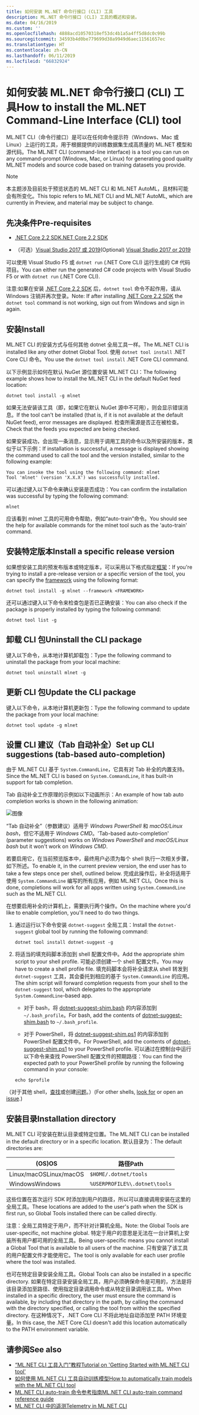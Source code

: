 ```yaml
---
title: 如何安装 ML.NET 命令行接口 (CLI) 工具
description: ML.NET 命令行接口 (CLI) 工具的概述和安装。
ms.date: 04/16/2019
ms.custom: ''
ms.openlocfilehash: 4888acd10570318ef53dc4b1a5a4ff5d8dc0c99b
ms.sourcegitcommit: 34593b4d0be779699d38a9949d6aec11561657ec
ms.translationtype: HT
ms.contentlocale: zh-CN
ms.lasthandoff: 06/11/2019
ms.locfileid: "66832924"
---
```

# <a name="how-to-install-the-mlnet-command-line-interface-cli-tool"></a><span data-ttu-id="e8bb4-103">如何安装 ML.NET 命令行接口 (CLI) 工具</span><span class="sxs-lookup"><span data-stu-id="e8bb4-103">How to install the ML.NET Command-Line Interface (CLI) tool</span></span>

<span data-ttu-id="e8bb4-104">ML.NET CLI（命令行接口）是可以在任何命令提示符（Windows、Mac 或 Linux）上运行的工具，用于根据提供的训练数据集生成高质量的 ML.NET 模型和源代码。</span><span class="sxs-lookup"><span data-stu-id="e8bb4-104">The ML.NET CLI (command-line interface) is a tool you can run on any command-prompt (Windows, Mac, or Linux) for generating good quality ML.NET models and source code based on training datasets you provide.</span></span>

> [!NOTE]
> <span data-ttu-id="e8bb4-105">本主题涉及目前处于预览状态的 ML.NET CLI 和 ML.NET AutoML，且材料可能会有所变化。</span><span class="sxs-lookup"><span data-stu-id="e8bb4-105">This topic refers to ML.NET CLI and ML.NET AutoML, which are currently in Preview, and material may be subject to change.</span></span>

## <a name="pre-requisites"></a><span data-ttu-id="e8bb4-106">先决条件</span><span class="sxs-lookup"><span data-stu-id="e8bb4-106">Pre-requisites</span></span>

- [<span data-ttu-id="e8bb4-107">.NET Core 2.2 SDK</span><span class="sxs-lookup"><span data-stu-id="e8bb4-107">.NET Core 2.2 SDK</span></span>](https://dotnet.microsoft.com/download/dotnet-core/2.2)

- <span data-ttu-id="e8bb4-108">（可选）[Visual Studio 2017 或 2019](https://visualstudio.microsoft.com/vs/)</span><span class="sxs-lookup"><span data-stu-id="e8bb4-108">(Optional) [Visual Studio 2017 or 2019](https://visualstudio.microsoft.com/vs/)</span></span>

<span data-ttu-id="e8bb4-109">可以使用 Visual Studio F5 或 `dotnet run` (.NET Core CLI) 运行生成的 C# 代码项目。</span><span class="sxs-lookup"><span data-stu-id="e8bb4-109">You can either run the generated C# code projects with Visual Studio F5 or with `dotnet run` (.NET Core CLI).</span></span>

<span data-ttu-id="e8bb4-110">注意:如果在安装 [.NET Core 2.2 SDK](https://dotnet.microsoft.com/download/dotnet-core/2.2) 后，`dotnet tool` 命令不起作用，请从 Windows 注销并再次登录。</span><span class="sxs-lookup"><span data-stu-id="e8bb4-110">Note: If after installing [.NET Core 2.2 SDK](https://dotnet.microsoft.com/download/dotnet-core/2.2) the `dotnet tool` command is not working, sign out from Windows and sign in again.</span></span>

## <a name="install"></a><span data-ttu-id="e8bb4-111">安装</span><span class="sxs-lookup"><span data-stu-id="e8bb4-111">Install</span></span>

<span data-ttu-id="e8bb4-112">ML.NET CLI 的安装方式与任何其他 dotnet 全局工具一样。</span><span class="sxs-lookup"><span data-stu-id="e8bb4-112">The ML.NET CLI is installed like any other dotnet Global Tool.</span></span> <span data-ttu-id="e8bb4-113">使用 `dotnet tool install` .NET Core CLI 命令。</span><span class="sxs-lookup"><span data-stu-id="e8bb4-113">You use the `dotnet tool install` .NET Core CLI command.</span></span> 

<span data-ttu-id="e8bb4-114">以下示例显示如何在默认 NuGet 源位置安装 ML.NET CLI：</span><span class="sxs-lookup"><span data-stu-id="e8bb4-114">The following example shows how to install the ML.NET CLI in the default NuGet feed location:</span></span>

```console
dotnet tool install -g mlnet
```

<span data-ttu-id="e8bb4-115">如果无法安装该工具（即，如果它在默认 NuGet 源中不可用），则会显示错误消息。</span><span class="sxs-lookup"><span data-stu-id="e8bb4-115">If the tool can't be installed (that is, if it is not available at the default NuGet feed), error messages are displayed.</span></span> <span data-ttu-id="e8bb4-116">检查所需源是否正在被检查。</span><span class="sxs-lookup"><span data-stu-id="e8bb4-116">Check that the feeds you expected are being checked.</span></span>

<span data-ttu-id="e8bb4-117">如果安装成功，会出现一条消息，显示用于调用工具的命令以及所安装的版本，类似于以下示例：</span><span class="sxs-lookup"><span data-stu-id="e8bb4-117">If installation is successful, a message is displayed showing the command used to call the tool and the version installed, similar to the following example:</span></span>

```console
You can invoke the tool using the following command: mlnet
Tool 'mlnet' (version 'X.X.X') was successfully installed.
```

<span data-ttu-id="e8bb4-118">可以通过键入以下命令来确认安装是否成功：</span><span class="sxs-lookup"><span data-stu-id="e8bb4-118">You can confirm the installation was successful by typing the following command:</span></span>

```console
mlnet
```

<span data-ttu-id="e8bb4-119">应该看到 mlnet 工具的可用命令帮助，例如“auto-train”命令。</span><span class="sxs-lookup"><span data-stu-id="e8bb4-119">You should see the help for available commands for the mlnet tool such as the 'auto-train' command.</span></span>

## <a name="install-a-specific-release-version"></a><span data-ttu-id="e8bb4-120">安装特定版本</span><span class="sxs-lookup"><span data-stu-id="e8bb4-120">Install a specific release version</span></span>

<span data-ttu-id="e8bb4-121">如果想安装工具的预发布版本或特定版本，可以采用以下格式指定[框架](../../standard/frameworks.md)：</span><span class="sxs-lookup"><span data-stu-id="e8bb4-121">If you're trying to install a pre-release version or a specific version of the tool, you can specify the [framework](../../standard/frameworks.md) using the following format:</span></span>

```console
dotnet tool install -g mlnet --framework <FRAMEWORK>
```

<span data-ttu-id="e8bb4-122">还可以通过键入以下命令来检查包是否已正确安装：</span><span class="sxs-lookup"><span data-stu-id="e8bb4-122">You can also check if the package is properly installed by typing the following command:</span></span>

```console
dotnet tool list -g
```

## <a name="uninstall-the-cli-package"></a><span data-ttu-id="e8bb4-123">卸载 CLI 包</span><span class="sxs-lookup"><span data-stu-id="e8bb4-123">Uninstall the CLI package</span></span>

<span data-ttu-id="e8bb4-124">键入以下命令，从本地计算机卸载包：</span><span class="sxs-lookup"><span data-stu-id="e8bb4-124">Type the following command to uninstall the package from your local machine:</span></span>

```console
dotnet tool uninstall mlnet -g
```

## <a name="update-the-cli-package"></a><span data-ttu-id="e8bb4-125">更新 CLI 包</span><span class="sxs-lookup"><span data-stu-id="e8bb4-125">Update the CLI package</span></span>

<span data-ttu-id="e8bb4-126">键入以下命令，从本地计算机更新包：</span><span class="sxs-lookup"><span data-stu-id="e8bb4-126">Type the following command to update the package from your local machine:</span></span>

```console
dotnet tool update -g mlnet
```

## <a name="set-up-cli-suggestions-tab-based-auto-completion"></a><span data-ttu-id="e8bb4-127">设置 CLI 建议（Tab 自动补全）</span><span class="sxs-lookup"><span data-stu-id="e8bb4-127">Set up CLI suggestions (tab-based auto-completion)</span></span>

<span data-ttu-id="e8bb4-128">由于 ML.NET CLI 基于 `System.CommandLine`，它具有对 Tab 补全的内置支持。</span><span class="sxs-lookup"><span data-stu-id="e8bb4-128">Since the ML.NET CLI is based on `System.CommandLine`, it has built-in support for tab completion.</span></span>

<span data-ttu-id="e8bb4-129">Tab 自动补全工作原理的示例如以下动画所示：</span><span class="sxs-lookup"><span data-stu-id="e8bb4-129">An example of how tab auto completion works is shown in the following animation:</span></span>

![图像](./media/cli-tab-completion.gif)

<span data-ttu-id="e8bb4-131">“Tab 自动补全”（参数建议）适用于 *Windows PowerShell* 和 *macOS/Linux bash*，但它不适用于 *Windows CMD*。</span><span class="sxs-lookup"><span data-stu-id="e8bb4-131">'Tab-based auto-completion' (parameter suggestions) works on *Windows PowerShell* and *macOS/Linux bash* but it won't work on *Windows CMD*.</span></span>

<span data-ttu-id="e8bb4-132">若要启用它，在当前预览版本中，最终用户必须为每个 shell 执行一次相关步骤，如下所述。</span><span class="sxs-lookup"><span data-stu-id="e8bb4-132">To enable it, in the current preview version, the end user has to take a few steps once per shell, outlined below.</span></span> <span data-ttu-id="e8bb4-133">完成此操作后，补全将适用于使用 `System.CommandLine` 编写的所有应用，例如 ML.NET CLI。</span><span class="sxs-lookup"><span data-stu-id="e8bb4-133">Once this is done, completions will work for all apps written using `System.CommandLine` such as the ML.NET CLI.</span></span>

<span data-ttu-id="e8bb4-134">在想要启用补全的计算机上，需要执行两个操作。</span><span class="sxs-lookup"><span data-stu-id="e8bb4-134">On the machine where you'd like to enable completion, you'll need to do two things.</span></span>

1. <span data-ttu-id="e8bb4-135">通过运行以下命令安装 `dotnet-suggest` 全局工具：</span><span class="sxs-lookup"><span data-stu-id="e8bb4-135">Install the `dotnet-suggest` global tool by running the following command:</span></span>

    ```console
    dotnet tool install dotnet-suggest -g
    ```

2. <span data-ttu-id="e8bb4-136">将适当的填充码脚本添加到 shell 配置文件中。</span><span class="sxs-lookup"><span data-stu-id="e8bb4-136">Add the appropriate shim script to your shell profile.</span></span> <span data-ttu-id="e8bb4-137">可能必须创建一个 shell 配置文件。</span><span class="sxs-lookup"><span data-stu-id="e8bb4-137">You may have to create a shell profile file.</span></span> <span data-ttu-id="e8bb4-138">填充码脚本会将补全请求从 shell 转发到 `dotnet-suggest` 工具，其会委托到相应的基于 `System.CommandLine` 的应用。</span><span class="sxs-lookup"><span data-stu-id="e8bb4-138">The shim script will forward completion requests from your shell to the `dotnet-suggest` tool, which delegates to the appropriate `System.CommandLine`-based app.</span></span>

    * <span data-ttu-id="e8bb4-139">对于 bash，将 [dotnet-suggest-shim.bash](https://github.com/dotnet/System.CommandLine/blob/master/src/System.CommandLine.Suggest/dotnet-suggest-shim.bash) 的内容添加到 `~/.bash_profile`。</span><span class="sxs-lookup"><span data-stu-id="e8bb4-139">For bash, add the contents of [dotnet-suggest-shim.bash](https://github.com/dotnet/System.CommandLine/blob/master/src/System.CommandLine.Suggest/dotnet-suggest-shim.bash) to `~/.bash_profile`.</span></span>

    * <span data-ttu-id="e8bb4-140">对于 PowerShell，将 [dotnet-suggest-shim.ps1](https://github.com/dotnet/System.CommandLine/blob/master/src/System.CommandLine.Suggest/dotnet-suggest-shim.ps1) 的内容添加到 PowerShell 配置文件中。</span><span class="sxs-lookup"><span data-stu-id="e8bb4-140">For PowerShell, add the contents of [dotnet-suggest-shim.ps1](https://github.com/dotnet/System.CommandLine/blob/master/src/System.CommandLine.Suggest/dotnet-suggest-shim.ps1) to your PowerShell profile.</span></span> <span data-ttu-id="e8bb4-141">可以通过在控制台中运行以下命令来查找 PowerShell 配置文件的预期路径：</span><span class="sxs-lookup"><span data-stu-id="e8bb4-141">You can find the expected path to your PowerShell profile by running the following command in your console:</span></span>

    ```console
    echo $profile
    ``` 

<span data-ttu-id="e8bb4-142">（对于其他 shell，[查找](https://github.com/dotnet/System.CommandLine/issues?q=is%3Aissue+is%3Aopen+label%3A%22shell+suggestion%22)或创建[问题](https://github.com/dotnet/System.CommandLine/issues)。）</span><span class="sxs-lookup"><span data-stu-id="e8bb4-142">(For other shells, [look for](https://github.com/dotnet/System.CommandLine/issues?q=is%3Aissue+is%3Aopen+label%3A%22shell+suggestion%22) or open an [issue](https://github.com/dotnet/System.CommandLine/issues).)</span></span>

## <a name="installation-directory"></a><span data-ttu-id="e8bb4-143">安装目录</span><span class="sxs-lookup"><span data-stu-id="e8bb4-143">Installation directory</span></span>

<span data-ttu-id="e8bb4-144">ML.NET CLI 可安装在默认目录或特定位置。</span><span class="sxs-lookup"><span data-stu-id="e8bb4-144">The ML.NET CLI can be installed in the default directory or in a specific location.</span></span> <span data-ttu-id="e8bb4-145">默认目录为：</span><span class="sxs-lookup"><span data-stu-id="e8bb4-145">The default directories are:</span></span>

| <span data-ttu-id="e8bb4-146">(OS)</span><span class="sxs-lookup"><span data-stu-id="e8bb4-146">OS</span></span>          | <span data-ttu-id="e8bb4-147">路径</span><span class="sxs-lookup"><span data-stu-id="e8bb4-147">Path</span></span>                          |
|-------------|-------------------------------|
| <span data-ttu-id="e8bb4-148">Linux/macOS</span><span class="sxs-lookup"><span data-stu-id="e8bb4-148">Linux/macOS</span></span> | `$HOME/.dotnet/tools`         |
| <span data-ttu-id="e8bb4-149">Windows</span><span class="sxs-lookup"><span data-stu-id="e8bb4-149">Windows</span></span>     | `%USERPROFILE%\.dotnet\tools` |

<span data-ttu-id="e8bb4-150">这些位置在首次运行 SDK 时添加到用户的路径，所以可以直接调用安装在这里的全局工具。</span><span class="sxs-lookup"><span data-stu-id="e8bb4-150">These locations are added to the user's path when the SDK is first run, so Global Tools installed there can be called directly.</span></span>

<span data-ttu-id="e8bb4-151">注意：全局工具特定于用户，而不针对计算机全局。</span><span class="sxs-lookup"><span data-stu-id="e8bb4-151">Note: the Global Tools are user-specific, not machine global.</span></span> <span data-ttu-id="e8bb4-152">特定于用户的意思是无法在一台计算机上安装所有用户都可用的全局工具。</span><span class="sxs-lookup"><span data-stu-id="e8bb4-152">Being user-specific means you cannot install a Global Tool that is available to all users of the machine.</span></span> <span data-ttu-id="e8bb4-153">只有安装了该工具的用户配置文件才能使用它。</span><span class="sxs-lookup"><span data-stu-id="e8bb4-153">The tool is only available for each user profile where the tool was installed.</span></span>

<span data-ttu-id="e8bb4-154">也可在特定目录安装全局工具。</span><span class="sxs-lookup"><span data-stu-id="e8bb4-154">Global Tools can also be installed in a specific directory.</span></span> <span data-ttu-id="e8bb4-155">如果在特定目录安装全局工具，用户必须确保命令是可用的，方法是将该目录添加至路径、使用指定目录调用命令或从特定目录调用该工具。</span><span class="sxs-lookup"><span data-stu-id="e8bb4-155">When installed in a specific directory, the user must ensure the command is available, by including that directory in the path, by calling the command with the directory specified, or calling the tool from within the specified directory.</span></span>
<span data-ttu-id="e8bb4-156">在这种情况下，.NET Core CLI 不将此地址自动添加至 PATH 环境变量。</span><span class="sxs-lookup"><span data-stu-id="e8bb4-156">In this case, the .NET Core CLI doesn't add this location automatically to the PATH environment variable.</span></span>

## <a name="see-also"></a><span data-ttu-id="e8bb4-157">请参阅</span><span class="sxs-lookup"><span data-stu-id="e8bb4-157">See also</span></span>

- [<span data-ttu-id="e8bb4-158">“ML.NET CLI 工具入门”教程</span><span class="sxs-lookup"><span data-stu-id="e8bb4-158">Tutorial on 'Getting Started with ML.NET CLI tool'</span></span>](../tutorials/mlnet-cli.md)
- [<span data-ttu-id="e8bb4-159">如何使用 ML.NET CLI 工具自动训练模型</span><span class="sxs-lookup"><span data-stu-id="e8bb4-159">How to automatically train models with the ML.NET CLI tool</span></span>](../automate-training-with-cli.md)
- [<span data-ttu-id="e8bb4-160">ML.NET CLI auto-train 命令参考指南</span><span class="sxs-lookup"><span data-stu-id="e8bb4-160">ML.NET CLI auto-train command reference guide</span></span>](../reference/ml-net-cli-reference.md) 
- [<span data-ttu-id="e8bb4-161">ML.NET CLI 中的遥测</span><span class="sxs-lookup"><span data-stu-id="e8bb4-161">Telemetry in ML.NET CLI</span></span>](../resources/ml-net-cli-telemetry.md)
